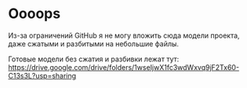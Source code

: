 # Oooops

Из-за ограничений GitHub я не могу вложить сюда модели проекта, даже сжатыми и разбитыми на небольшие файлы.

Готовые модели без сжатия и разбивки лежат тут: https://drive.google.com/drive/folders/1wseIjwX1fc3wdWxvq9jF2Tx60-C13s3L?usp=sharing